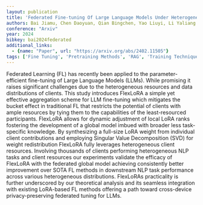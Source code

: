 ```yaml
---
layout: publication
title: 'Federated Fine-tuning Of Large Language Models Under Heterogeneous Tasks And Client Resources'
authors: Bai Jiamu, Chen Daoyuan, Qian Bingchen, Yao Liuyi, Li Yaliang
conference: "Arxiv"
year: 2024
bibkey: bai2024federated
additional_links:
  - {name: "Paper", url: "https://arxiv.org/abs/2402.11505"}
tags: ['Fine Tuning', 'Pretraining Methods', 'RAG', 'Training Techniques']
---
```

Federated Learning (FL) has recently been applied to the parameter-efficient fine-tuning of Large Language Models (LLMs). While promising it raises significant challenges due to the heterogeneous resources and data distributions of clients. This study introduces FlexLoRA a simple yet effective aggregation scheme for LLM fine-tuning which mitigates the bucket effect in traditional FL that restricts the potential of clients with ample resources by tying them to the capabilities of the least-resourced participants. FlexLoRA allows for dynamic adjustment of local LoRA ranks fostering the development of a global model imbued with broader less task-specific knowledge. By synthesizing a full-size LoRA weight from individual client contributions and employing Singular Value Decomposition (SVD) for weight redistribution FlexLoRA fully leverages heterogeneous client resources. Involving thousands of clients performing heterogeneous NLP tasks and client resources our experiments validate the efficacy of FlexLoRA with the federated global model achieving consistently better improvement over SOTA FL methods in downstream NLP task performance across various heterogeneous distributions. FlexLoRAs practicality is further underscored by our theoretical analysis and its seamless integration with existing LoRA-based FL methods offering a path toward cross-device privacy-preserving federated tuning for LLMs.
